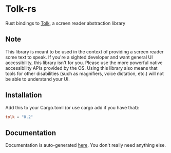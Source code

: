 # Tolk-rs

Rust bindings to [Tolk](https://github.com/dkager/tolk), a screen reader abstraction library

## Note

This library is meant to be used in the context of providing a screen reader some text to speak. If you're a sighted developer and want general UI accessibility, this library isn't for you. Please use the more powerful native accessibility APIs provided by the OS. Using this library also means that tools for other disabilities (such as magnifiers, voice dictation, etc.) will not be able to understand your UI.

## Installation

Add this to your Cargo.toml (or use cargo add if you have that):

```toml
tolk = "0.2"
```

## Documentation

Documentation is auto-generated [here](https://docs.rs/tolk/*/x86_64-pc-windows-msvc/tolk/). You don't really need anything else.

